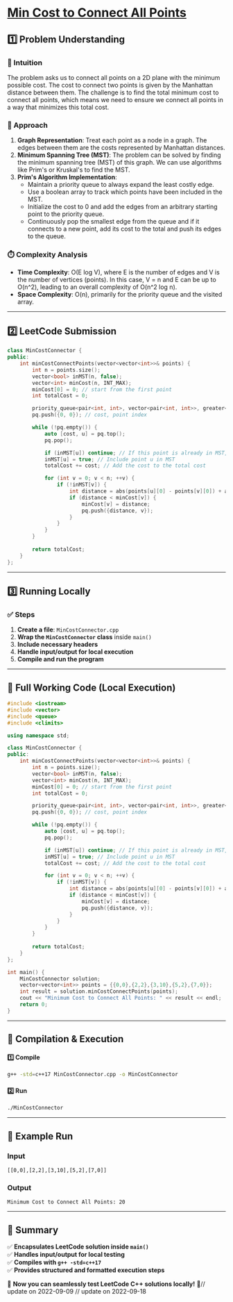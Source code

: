 # **[Min Cost to Connect All Points](https://leetcode.com/problems/min-cost-to-connect-all-points/description/)**  

## **1️⃣ Problem Understanding**  
### **📌 Intuition**  
The problem asks us to connect all points on a 2D plane with the minimum possible cost. The cost to connect two points is given by the Manhattan distance between them. The challenge is to find the total minimum cost to connect all points, which means we need to ensure we connect all points in a way that minimizes this total cost.

### **🚀 Approach**  
1. **Graph Representation**: Treat each point as a node in a graph. The edges between them are the costs represented by Manhattan distances.
2. **Minimum Spanning Tree (MST)**: The problem can be solved by finding the minimum spanning tree (MST) of this graph. We can use algorithms like Prim's or Kruskal's to find the MST.
3. **Prim's Algorithm Implementation**:
   - Maintain a priority queue to always expand the least costly edge.
   - Use a boolean array to track which points have been included in the MST.
   - Initialize the cost to 0 and add the edges from an arbitrary starting point to the priority queue.
   - Continuously pop the smallest edge from the queue and if it connects to a new point, add its cost to the total and push its edges to the queue.

### **⏱️ Complexity Analysis**  
- **Time Complexity**: O(E log V), where E is the number of edges and V is the number of vertices (points). In this case, V = n and E can be up to O(n^2), leading to an overall complexity of O(n^2 log n).
- **Space Complexity**: O(n), primarily for the priority queue and the visited array.

---  

## **2️⃣ LeetCode Submission**  
```cpp
class MinCostConnector {
public:
    int minCostConnectPoints(vector<vector<int>>& points) {
        int n = points.size();
        vector<bool> inMST(n, false);
        vector<int> minCost(n, INT_MAX);
        minCost[0] = 0; // start from the first point
        int totalCost = 0;

        priority_queue<pair<int, int>, vector<pair<int, int>>, greater<pair<int, int>>> pq;
        pq.push({0, 0}); // cost, point index

        while (!pq.empty()) {
            auto [cost, u] = pq.top();
            pq.pop();

            if (inMST[u]) continue; // If this point is already in MST, skip it
            inMST[u] = true; // Include point u in MST
            totalCost += cost; // Add the cost to the total cost

            for (int v = 0; v < n; ++v) {
                if (!inMST[v]) {
                    int distance = abs(points[u][0] - points[v][0]) + abs(points[u][1] - points[v][1]);
                    if (distance < minCost[v]) {
                        minCost[v] = distance;
                        pq.push({distance, v});
                    }
                }
            }
        }
        
        return totalCost;
    }
};  
```  

---  

## **3️⃣ Running Locally**  
### **✅ Steps**  
1. **Create a file**: `MinCostConnector.cpp`  
2. **Wrap the `MinCostConnector` class** inside `main()`  
3. **Include necessary headers**  
4. **Handle input/output for local execution**  
5. **Compile and run the program**  

---  

## **📝 Full Working Code (Local Execution)**  
```cpp
#include <iostream>
#include <vector>
#include <queue>
#include <climits>

using namespace std;

class MinCostConnector {
public:
    int minCostConnectPoints(vector<vector<int>>& points) {
        int n = points.size();
        vector<bool> inMST(n, false);
        vector<int> minCost(n, INT_MAX);
        minCost[0] = 0; // start from the first point
        int totalCost = 0;

        priority_queue<pair<int, int>, vector<pair<int, int>>, greater<pair<int, int>>> pq;
        pq.push({0, 0}); // cost, point index

        while (!pq.empty()) {
            auto [cost, u] = pq.top();
            pq.pop();

            if (inMST[u]) continue; // If this point is already in MST, skip it
            inMST[u] = true; // Include point u in MST
            totalCost += cost; // Add the cost to the total cost

            for (int v = 0; v < n; ++v) {
                if (!inMST[v]) {
                    int distance = abs(points[u][0] - points[v][0]) + abs(points[u][1] - points[v][1]);
                    if (distance < minCost[v]) {
                        minCost[v] = distance;
                        pq.push({distance, v});
                    }
                }
            }
        }
        
        return totalCost;
    }
};

int main() {
    MinCostConnector solution;
    vector<vector<int>> points = {{0,0},{2,2},{3,10},{5,2},{7,0}};
    int result = solution.minCostConnectPoints(points);
    cout << "Minimum Cost to Connect All Points: " << result << endl;
    return 0;
}  
```  

---  

## **🔧 Compilation & Execution**  
#### **1️⃣ Compile**  
```bash
g++ -std=c++17 MinCostConnector.cpp -o MinCostConnector
```  

#### **2️⃣ Run**  
```bash
./MinCostConnector
```  

---  

## **🎯 Example Run**  
### **Input**  
```
[[0,0],[2,2],[3,10],[5,2],[7,0]]
```  
### **Output**  
```
Minimum Cost to Connect All Points: 20
```  

---  

## **📌 Summary**  
✅ **Encapsulates LeetCode solution inside `main()`**  
✅ **Handles input/output for local testing**  
✅ **Compiles with `g++ -std=c++17`**  
✅ **Provides structured and formatted execution steps**  

🚀 **Now you can seamlessly test LeetCode C++ solutions locally!** 🚀// update on 2022-09-09
// update on 2022-09-18
